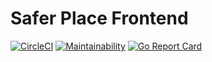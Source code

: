 Safer Place Frontend
====================

[![CircleCI](https://circleci.com/gh/SaferPlace/frontend.svg?style=shield)](https://circleci.com/gh/SaferPlace/frontend)
[![Maintainability](https://api.codeclimate.com/v1/badges/dcbe4001dfa26f28d0bc/maintainability)](https://codeclimate.com/github/SaferPlace/frontend/maintainability)
[![Go Report Card](https://goreportcard.com/badge/github.com/SaferPlace/frontend)](https://goreportcard.com/report/github.com/SaferPlace/frontend)
